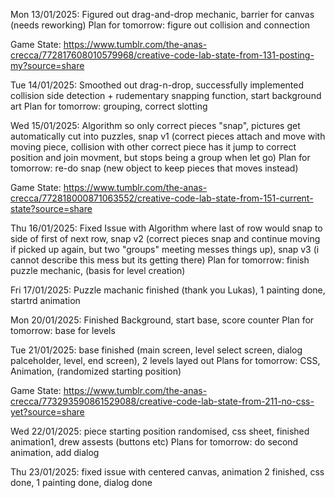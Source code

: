 Mon 13/01/2025: 
Figured out drag-and-drop mechanic, barrier for canvas (needs reworking)
Plan for tomorrow: figure out collision and connection

Game State: https://www.tumblr.com/the-anas-crecca/772817608010579968/creative-code-lab-state-from-131-posting-my?source=share

Tue 14/01/2025:
Smoothed out drag-n-drop, successfully implemented collision side detection + rudementary snapping function, start background art
Plan for tomorrow: grouping, correct slotting

Wed 15/01/2025:
Algorithm so only correct pieces "snap", pictures get automatically cut into puzzles, snap v1 (correct pieces attach and move with moving piece, collision with other correct piece has it jump to correct position and join movment, but stops being a group when let go)
Plan for tomorrow: re-do snap (new object to keep pieces that moves instead)

Game State: https://www.tumblr.com/the-anas-crecca/772818000871063552/creative-code-lab-state-from-151-current-state?source=share

Thu 16/01/2025:
Fixed Issue with Algorithm where last of row  would snap to side of first of next row, snap v2 (correct pieces snap and continue moving if picked up again, but two "groups" meeting messes things up), snap v3 (i cannot describe this mess but its getting there)
Plan for tomorrow: finish puzzle mechanic, (basis for level creation)

Fri 17/01/2025:
Puzzle machanic finished (thank you Lukas), 1 painting done, startrd animation

Mon 20/01/2025:
Finished Background, start base, score counter
Plan for tomorrow: base for levels

Tue 21/01/2025:
base finished (main screen, level select screen, dialog palceholder, level, end screen), 2 levels layed out
Plans for tomorrow: CSS, Animation, (randomized starting position)

Game State: https://www.tumblr.com/the-anas-crecca/773293590861529088/creative-code-lab-state-from-211-no-css-yet?source=share

Wed 22/01/2025:
piece starting position randomised, css sheet, finished animation1, drew assests (buttons etc)
Plans for tomorrow: do second animation, add dialog

Thu 23/01/2025:
fixed issue with centered canvas, animation 2 finished, css done, 1 painting done, dialog done


